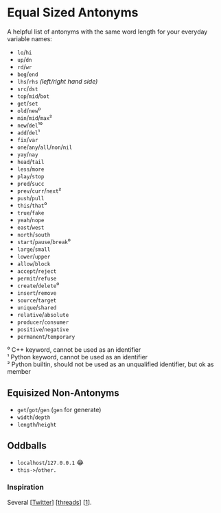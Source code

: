 # Equal Sized Antonyms
A helpful list of antonyms with the same word length for your everyday variable names:

- `lo`/`hi`
- `up`/`dn`
- `rd`/`wr`
- `beg`/`end`
- `lhs`/`rhs` *(left/right hand side)*
- `src`/`dst`
- `top`/`mid`/`bot`
- `get`/`set`
- `old`/`new`⁰
- `min`/`mid`/`max`²
- `new`/`del`¹⁰
- `add`/`del`¹
- `fix`/`var`
- `one`/`any`/`all`/`non`/`nil`
- `yay`/`nay`
- `head`/`tail`
- `less`/`more`
- `play`/`stop`
- `pred`/`succ`
- `prev`/`curr`/`next`²
- `push`/`pull`
- `this`/`that`⁰
- `true`/`fake`
- `yeah`/`nope`
- `east`/`west`
- `north`/`south`
- `start`/`pause`/`break`⁰
- `large`/`small`
- `lower`/`upper`
- `allow`/`block`
- `accept`/`reject`
- `permit`/`refuse`
- `create`/`delete`⁰
- `insert`/`remove`
- `source`/`target`
- `unique`/`shared`
- `relative`/`absolute`
- `producer`/`consumer`
- `positive`/`negative`
- `permanent`/`temporary`

⁰ C++ keyword, cannot be used as an identifier  
¹ Python keyword, cannot be used as an identifier  
² Python builtin, should not be used as an unqualified identifier, but ok as member


## Equisized Non-Antonyms

- `get`/`got`/`gen` (`gen` for generate)
- `width`/`depth`
- `length`/`height`

## Oddballs
- `localhost`/`127.0.0.1` 😂
- `this->`/`other.`

### Inspiration
Several [[Twitter](https://twitter.com/fulhack/status/863496853190582272)] [[threads](https://twitter.com/kikko_fr/status/505301200980672512)] [[1](https://twitter.com/AdiShavit/status/1270615387567202305?s=20)].  
